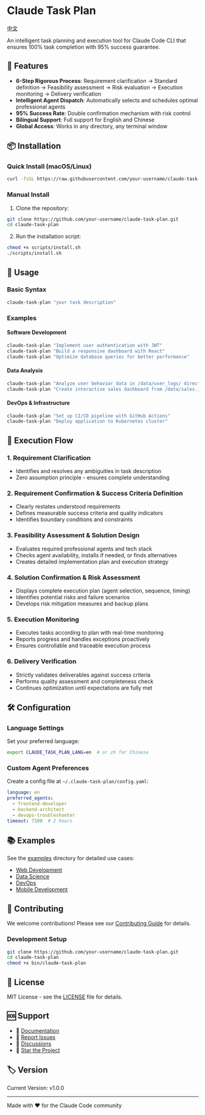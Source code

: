 # Claude Task Plan

[中文](./docs/README_zh.md)

An intelligent task planning and execution tool for Claude Code CLI that ensures 100% task completion with 95% success guarantee.

## 🎯 Features

- **6-Step Rigorous Process**: Requirement clarification → Standard definition → Feasibility assessment → Risk evaluation → Execution monitoring → Delivery verification
- **Intelligent Agent Dispatch**: Automatically selects and schedules optimal professional agents
- **95% Success Rate**: Double confirmation mechanism with risk control
- **Bilingual Support**: Full support for English and Chinese
- **Global Access**: Works in any directory, any terminal window

## 📦 Installation

### Quick Install (macOS/Linux)

```bash
curl -fsSL https://raw.githubusercontent.com/your-username/claude-task-plan/main/scripts/install.sh | bash
```

### Manual Install

1. Clone the repository:
```bash
git clone https://github.com/your-username/claude-task-plan.git
cd claude-task-plan
```

2. Run the installation script:
```bash
chmod +x scripts/install.sh
./scripts/install.sh
```

## 🚀 Usage

### Basic Syntax
```bash
claude-task-plan "your task description"
```

### Examples

#### Software Development
```bash
claude-task-plan "Implement user authentication with JWT"
claude-task-plan "Build a responsive dashboard with React"
claude-task-plan "Optimize database queries for better performance"
```

#### Data Analysis
```bash
claude-task-plan "Analyze user behavior data in /data/user_logs/ directory, generate insights report with retention analysis, conversion funnel, and user segmentation in PDF format"
claude-task-plan "Create interactive sales dashboard from /data/sales.json with revenue trends, regional performance, and real-time KPI monitoring using Python and Plotly"
```

#### DevOps & Infrastructure
```bash
claude-task-plan "Set up CI/CD pipeline with GitHub Actions"
claude-task-plan "Deploy application to Kubernetes cluster"
```

## 🔄 Execution Flow

### 1. Requirement Clarification
- Identifies and resolves any ambiguities in task description
- Zero assumption principle - ensures complete understanding

### 2. Requirement Confirmation & Success Criteria Definition
- Clearly restates understood requirements
- Defines measurable success criteria and quality indicators
- Identifies boundary conditions and constraints

### 3. Feasibility Assessment & Solution Design
- Evaluates required professional agents and tech stack
- Checks agent availability, installs if needed, or finds alternatives
- Creates detailed implementation plan and execution strategy

### 4. Solution Confirmation & Risk Assessment
- Displays complete execution plan (agent selection, sequence, timing)
- Identifies potential risks and failure scenarios
- Develops risk mitigation measures and backup plans

### 5. Execution Monitoring
- Executes tasks according to plan with real-time monitoring
- Reports progress and handles exceptions proactively
- Ensures controllable and traceable execution process

### 6. Delivery Verification
- Strictly validates deliverables against success criteria
- Performs quality assessment and completeness check
- Continues optimization until expectations are fully met

## 🛠️ Configuration

### Language Settings
Set your preferred language:
```bash
export CLAUDE_TASK_PLAN_LANG=en  # or zh for Chinese
```

### Custom Agent Preferences
Create a config file at `~/.claude-task-plan/config.yaml`:
```yaml
language: en
preferred_agents:
  - frontend-developer
  - backend-architect
  - devops-troubleshooter
timeout: 7200  # 2 hours
```

## 📚 Examples

See the [examples](./examples/) directory for detailed use cases:
- [Web Development](./examples/web-development.md)
- [Data Science](./examples/data-science.md)
- [DevOps](./examples/devops.md)
- [Mobile Development](./examples/mobile-development.md)

## 🤝 Contributing

We welcome contributions! Please see our [Contributing Guide](./docs/CONTRIBUTING.md) for details.

### Development Setup
```bash
git clone https://github.com/your-username/claude-task-plan.git
cd claude-task-plan
chmod +x bin/claude-task-plan
```

## 📄 License

MIT License - see the [LICENSE](./LICENSE) file for details.

## 🆘 Support

- 📖 [Documentation](./docs/)
- 🐛 [Report Issues](https://github.com/your-username/claude-task-plan/issues)
- 💬 [Discussions](https://github.com/your-username/claude-task-plan/discussions)
- 🌟 [Star the Project](https://github.com/your-username/claude-task-plan)

## 🏷️ Version

Current Version: v1.0.0

---

Made with ❤️ for the Claude Code community